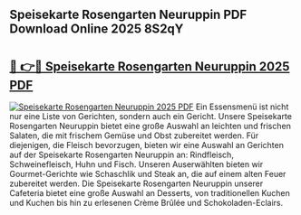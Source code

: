 ## Speisekarte Rosengarten Neuruppin PDF Download Online 2025 8S2qY

# <h2><a href="http://gc68cme.nevu.top/?p=Speisekarte+Rosengarten+Neuruppin">🔗 👉🔴 Speisekarte Rosengarten Neuruppin 2025 PDF</a></h2>

[![Speisekarte Rosengarten Neuruppin 2025 PDF](https://i.imgur.com/dBaPXMq.png)](http://gc68cme.nevu.top/?p=Speisekarte+Rosengarten+Neuruppin)
Ein Essensmenü ist nicht nur eine Liste von Gerichten, sondern auch ein Gericht. Unsere Speisekarte Rosengarten Neuruppin bietet eine große Auswahl an leichten und frischen Salaten, die mit frischem Gemüse und Obst zubereitet werden. Für diejenigen, die Fleisch bevorzugen, bieten wir eine Auswahl an Gerichten auf der Speisekarte Rosengarten Neuruppin an: Rindfleisch, Schweinefleisch, Huhn und Fisch. Unseren Auserwählten bieten wir Gourmet-Gerichte wie Schaschlik und Steak an, die auf einem alten Feuer zubereitet werden. Die Speisekarte Rosengarten Neuruppin unserer Cafeteria bietet eine große Auswahl an Desserts, von traditionellen Kuchen und Kuchen bis hin zu erlesenen Crème Brûlée und Schokoladen-Eclairs.
